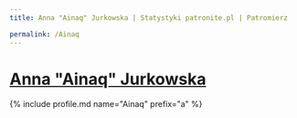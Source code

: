 ```yaml
---
title: Anna "Ainaq" Jurkowska | Statystyki patronite.pl | Patromierz

permalink: /Ainaq
---
```


# [Anna "Ainaq" Jurkowska](https://patronite.pl/Ainaq)

{% include profile.md name="Ainaq" prefix="a" %}
